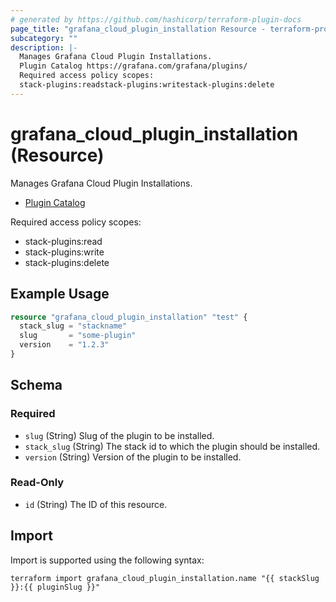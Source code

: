 ```yaml
---
# generated by https://github.com/hashicorp/terraform-plugin-docs
page_title: "grafana_cloud_plugin_installation Resource - terraform-provider-grafana"
subcategory: ""
description: |-
  Manages Grafana Cloud Plugin Installations.
  Plugin Catalog https://grafana.com/grafana/plugins/
  Required access policy scopes:
  stack-plugins:readstack-plugins:writestack-plugins:delete
---
```


# grafana_cloud_plugin_installation (Resource)

Manages Grafana Cloud Plugin Installations.

* [Plugin Catalog](https://grafana.com/grafana/plugins/)

Required access policy scopes:

* stack-plugins:read
* stack-plugins:write
* stack-plugins:delete

## Example Usage

```terraform
resource "grafana_cloud_plugin_installation" "test" {
  stack_slug = "stackname"
  slug       = "some-plugin"
  version    = "1.2.3"
}
```

<!-- schema generated by tfplugindocs -->
## Schema

### Required

- `slug` (String) Slug of the plugin to be installed.
- `stack_slug` (String) The stack id to which the plugin should be installed.
- `version` (String) Version of the plugin to be installed.

### Read-Only

- `id` (String) The ID of this resource.

## Import

Import is supported using the following syntax:

```shell
terraform import grafana_cloud_plugin_installation.name "{{ stackSlug }}:{{ pluginSlug }}"
```
